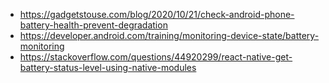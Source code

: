 - https://gadgetstouse.com/blog/2020/10/21/check-android-phone-battery-health-prevent-degradation
- https://developer.android.com/training/monitoring-device-state/battery-monitoring
- https://stackoverflow.com/questions/44920299/react-native-get-battery-status-level-using-native-modules
